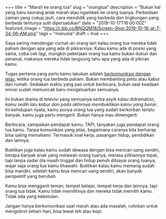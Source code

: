 +++
title = "Marah ke orang tua"
slug = "orangtua"
description = "Bukan hal yang baru seorang anak marah atau ngambek ke orang tuanya. Perbedaan zaman yang cukup jauh, cara mendidik yang berbeda dan lingkungan yang berbeda tentunya sulit dipersatukan"
date = "2019-10-17T16:00:00Z"
featured_image = "https://i.ibb.co/BNQQM18/Screen-Shot-2019-10-16-at-7-34-06-AM.png"
tags = "manusia"
draft = true
+++ 

Saya sering mendengar curhat-an orang lain kalau orang tua mereka tidak paham dengan apa yang ada di pikirannya. Kalau kamu ada di posisi yang sama, coba cek lagi, mungkin pekerjaan orang tua kamu bukan dukun dan peramal, makanya mereka tidak langsung tahu apa yang ada di pikiran kamu.

Tugas pertama yang perlu kamu lakukan adalah [berkomunikasi dengan jelas](https://hilman.space/komunikasi), ketika orang tua berbeda paham. Bukan membanting pintu atau kabur dari rumah. Sediakan waktu yang pas untuk berbicara, bukan saat keadaan emosi sudah memuncak baru mengeluarkan semuanya.

Ini bukan drama di televisi yang semuanya serba asyik kalau didramatisir, _kamu sedih lalu kabur dan pada akhirnya membuktikan kamu yang benar_. Ini kehidupan nyata, kamu punya orang tua yang sudah berkorban terlalu banyak, kamu juga perlu mengerti. Bukan hanya mau dimengerti.

Berbicara, sampaikan pendapat kamu, TAPI, tanyakan juga pendapat orang tua kamu. Tanpa komunikasi yang jelas, bagaimana caranya kita berharap bisa saling memahami. Termasuk soal kerja, pasangan hidup, pendidikan dan lainnya.

Buktikan juga kalau kamu sudah dewasa dengan bisa mencari uang sendiri, berapa banyak anak yang melawan orang tuanya, merasa pilihannya tepat, tapi tanpa sadar dia masih tinggal dan hidup penuh dibiayai orang tuanya, wajar saja orang tua kamu khawatir. Buktikan kalau kamu memang sudah bisa mandiri, setelah kamu bisa mencari uang sendiri, akan banyak perspektif yang berubah. 

Kamu bisa mengganti teman, tempat belajar, tempat kerja dan lainnya, tapi orang tua tidak. Kamu tidak memilihnya dan mereka tidak memilih kamu. Tidak ada yang kebetulan.

Jangan hanya berkomunikasi saat marah atau ada masalah, rutinkan untuk mengobrol sehari-hari, bisa lewat teh atau kopi.
